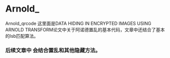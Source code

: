 # Arnold_
Arnold_qrcode
这里面是DATA HIDING IN ENCRYPTED IMAGES USING ARNOLD TRANSFORM论文中关于阿诺德置乱的基本代码，文章中还结合了基本的lsb匹配算法。

### 后续文章中 会结合置乱和其他隐藏方法。
